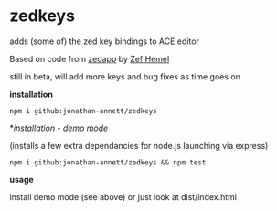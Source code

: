 # zedkeys

adds (some of) the zed key bindings to ACE editor

Based on code from [zedapp](https://github.com/zedapp) by [Zef Hemel](https://github.com/zefhemel)

still in beta, will add more keys and bug fixes as time goes on


**installation**

    npm i github:jonathan-annett/zedkeys
    

**installation - demo mode*

(installs a few extra dependancies for node.js launching via express)

    npm i github:jonathan-annett/zedkeys && npm test 

**usage**


install demo mode (see above) or just look at dist/index.html

